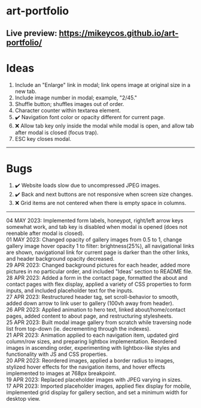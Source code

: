 # art-portfolio
Live preview: <https://mikeycos.github.io/art-portfolio/>
---
# Ideas
1. Include an "Enlarge" link in modal; link opens image at original size in a new tab.  
2. Include image number in modal; example, "2/45."  
3. Shuffle button; shuffles images out of order.  
4. Character counter within textarea element.  
5. :heavy_check_mark: Navigation font color or opacity different for current page.  
6. :x: Allow tab key only inside the modal while modal is open, and allow tab after modal is closed (focus trap). 
7. ESC key closes modal.  
---
# Bugs
1. :heavy_check_mark: Website loads slow due to uncompressed JPEG images.  
2. :heavy_check_mark: Back and next buttons are not responsive when screen size changes.  
3. :x: Grid items are not centered when there is empty space in columns.  
---
04 MAY 2023: Implemented form labels, honeypot, right/left arrow keys somewhat work, and tab key is disabled when modal is opened (does not reenable after modal is closed).  
01 MAY 2023: Changed opacity of gallery images from 0.5 to 1, change gallery image hover opacity 1 to filter: brightness(25%), all navigational links are shown, navigational link for current page is darker than the other links, and header background opacity decreased.  
29 APR 2023: Changed background pictures for each header, added more pictures in no particular order, and included "Ideas' section to README file.  
28 APR 2023: Added a form in the contact page, formatted the about and contact pages with flex display, applied a variety of CSS properties to form inputs, and included placeholder text for the inputs.  
27 APR 2023: Restructured header tag, set scroll-behavior to smooth, added down arrow to link user to gallery (100vh away from header).  
26 APR 2023: Applied animation to hero text, linked about/home/contact pages, added content to about page, and restructuring stylesheets.  
25 APR 2023: Built modal image gallery from scratch while traversing node list from top-down (ie. decrementing through the indexes).  
21 APR 2023: Animation applied to each navigation item, updated gird column/row sizes, and preparing lightbox implementation. Reordered images in ascending order, experimenting with lightbox-like styles and functionality with JS and CSS properties.   
20 APR 2023: Reordered images, applied a border radius to images, stylized hover effects for the navigation items, and hover effects implemented to images at 768px breakpoint.  
19 APR 2023: Replaced placeholder images with JPEG varying in sizes.  
17 APR 2023: Imported placeholder images, applied flex display for mobile, implemented grid display for gallery section, and set a minimum width for desktop view.  